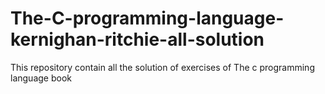 # The-C-programming-language-kernighan-ritchie-all-solution
This repository contain all the solution of exercises of The c programming language book

